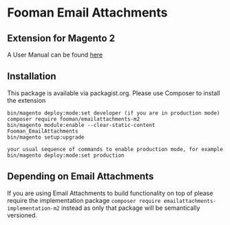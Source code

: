 # Fooman Email Attachments 
## Extension for Magento 2

A User Manual can be found [here](https://magento2-support.fooman.co.nz/collection/1001-email-attachments-magento-2)

## Installation

This package is available via packagist.org. Please use Composer to install the extension

```
bin/magento deploy:mode:set developer (if you are in production mode)
composer require fooman/emailattachments-m2
bin/magento module:enable --clear-static-content Fooman_EmailAttachments
bin/magento setup:upgrade

your usual sequence of commands to enable production mode, for example
bin/magento deploy:mode:set production
```

## Depending on Email Attachments 
If you are using Email Attachments to build functionality on top of please require the implementation package
`composer require emailattachments-implementation-m2` instead as only that package will be semantically versioned.
